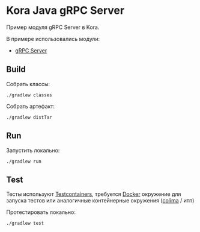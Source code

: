 # Kora Java gRPC Server

Пример модуля gRPC Server в Kora.

В примере использовались модули:
- [gRPC Server](https://kora-projects.github.io/kora-docs/ru/documentation/grpc-server/)

## Build

Собрать классы:

```shell
./gradlew classes
```

Собрать артефакт:

```shell
./gradlew distTar
```

## Run

Запустить локально:
```shell
./gradlew run
```

## Test

Тесты используют [Testcontainers](https://java.testcontainers.org/), требуется [Docker](https://docs.docker.com/engine/install/) окружение для запуска тестов или аналогичные контейнерные окружения ([colima](https://github.com/abiosoft/colima) / итп)

Протестировать локально:
```shell
./gradlew test
```
